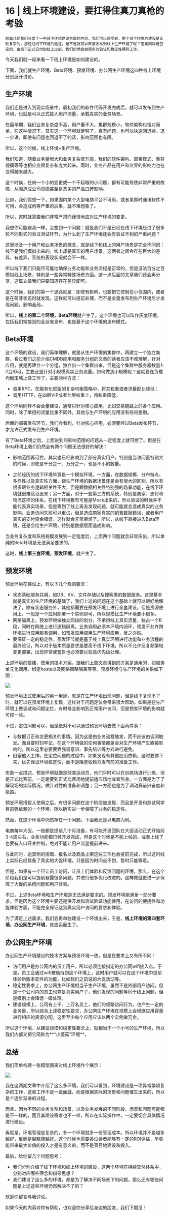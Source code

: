 # 16 | 线上环境建设，要扛得住真刀真枪的考验

    前面几期我们分享了一些线下环境建设方面的内容，我们可以感受到，整个线下环境的建设是比较复杂的，那经过线下环境的验证，是不是就可以直接发布到线上生产环境了呢？答案同样是否定的，由线下正式交付到线上之前，我们仍然会做很多的验证和稳定性保障工作。

今天我们就一起来看一下线上环境是如何建设的。

下面，我们就生产环境、Beta环境、预发环境、办公网生产环境这四种线上环境分别展开讨论。

## 生产环境

我们还是进入到现实场景中。最初我们的软件代码开发完成后，就可以发布到生产环境，也就是可以正式接入用户流量，承载真实的业务场景。

在最早期，我们业务复杂度不高，用户量不大，集群规模小，软件架构也相对简单。在这种情况下，其实这一个环境就足够了，真有问题，也可以快速回退掉。退一步讲，即使有问题也回退不了的话，影响范围也有限。

所以，这个时候，线上环境=生产环境。

我们知道，随着业务量增大和业务复杂度升高，我们的软件架构、部署模式、集群规模等等也相应变得复杂和庞大起来。同时，业务产品在用户和业界的影响力也在变得越来越大。

这个时候，任何一个小的变更或一个不起眼的小问题，都有可能导致非常严重的故障，从而造成公司资损甚至是恶劣的产品口碑影响。

比如，我们假想一下，如果国内某个大型电商平台不可用，或者某即时通讯软件不可用，会造成何等严重的后果，就不难想象了。

所以，这时就需要我们非常严肃而谨慎地应对生产环境的变更。

我想你可能跟我一样，会想到一个问题：就是我们不是已经在线下环境经过了很多轮不同形式的验证测试环节，为什么到了生产环境还会有验证不到的严重问题？

这里涉及一个用户和业务场景的概念，就是线下和线上的用户场景是完全不同的：线下是我们模拟出来的，线上却是真实的用户场景，这两者之间会存在巨大的差异，有差异，系统的表现状况就会不一样。

所以线下我们只能尽可能地确保业务功能和业务流程是正常的，但是没法百分之百模拟线上场景，特别是一些异常特殊场景方面。这一点后面的文章我们还会再分享，这篇文章我们只要知道存在差异即可。

这个时候，我们的第一个思路就是：即使有影响，也要把它控制在小范围内，或者是在萌芽状态时就发现。这样就可以提前处理，而不是全量发布到生产环境后才发现问题，影响全局。

所以，**线上的第二个环境，Beta环境**就产生了。这个环境也可以叫作灰度环境，包括我们常提到的金丝雀发布，也是基于这个环境的发布模式。

## Beta环境

这个环境的建设，我们简单理解，就是从生产环境的集群中，再建立一个独立集群。看过我们之前介绍CMDB应用和服务分组的文章的读者应该不难理解，针对应用，就是再建立一个分组，独立出一个集群出来，但是这个集群中服务器数量1-2台即可，主要还是针对小规模真实业务流量。如何做到小规模呢？这就要在负载均衡策略上做工作了，主要两种方式：

*   调用RPC，在服务化框架的复杂均衡策略中，将其权重或者流量配比降低；
*   调用HTTP，在四层VIP或者七层权重上，将权重降低。

这个环境同样不会全量建设，通常只针对核心应用，比如交易链路上的各个应用。同时，除了承担的流量比重不同外，其他与生产环境的应用没有任何差别。

后面的部署发布环节，我们会看到，针对核心应用，必须要经过Beta发布环节，才允许正式发布到生产环境。

有了Beta环境之后，上面说到的影响范围的问题从一定程度上就可控了。但是在Beta环境上我们仍然会有两个问题无法很好的解决：

*   影响范围再可控，其实也已经影响到了部分真实用户，特别是当访问量特别大的时候，即使是千分之一、万分之一，也是不小的数量。
    
*   之前经历的线下环境毕竟是一个模拟环境，一方面，在数据规模、分布特点、多样性以及真实性方面，跟生产环境的数据场景还是会有很大的区别，所以有很多跟业务逻辑相关性不大，但是跟数据相关性特别强的场景功能，在线下环境就很难验证出来；另一方面，对于一些第三方的系统，特别是商家、支付和物流这样的体系，在线下环境极有可能是Mock出来的，所以验证的时候并不能代表真实场景，但是等到了线上再去发现问题，就可能就会造成真实的业务影响。业务访问失败可以重试，但是造成商家真实的销售数据错误，或者用户真实的支付资金错误，这样就会非常麻烦了。所以，从线下直接进入Beta环境，还是会给生产环境，特别是数据层面造成影响。
    

当业务复杂度和系统规模发展到一定程度后，上面两个问题就会非常突出，所以单纯的Beta环境是无法满足要求的。

这时，**线上第三套环境，预发环境**，就产生了。

## 预发环境

预发环境在建设上，有以下几个规则要求：

*   状态基础服务共用，如DB、KV、文件存储以及搜索类的数据服务。这里基本就是真实的生产环境的基础了，我们上述的问题在这个基础上就可以很好地解决了。除有状态服务外，其他都需要在预发环境上进行全套建设，但是资源使用上，一般是一个应用部署一个实例即可，所以规模比生产环境要小很多。
*   网络隔离上，预发环境做独立网段的划分，不承担线上真实流量，独占一个B段，同时在网络上进行逻辑隔离。业务调用必须本环境内闭环，预发不允许跨环境进行应用服务调用，如预发应用调用生产环境应用，反之亦然。
*   要保证一定的稳定性。预发环节就是基于线上真实环境进行功能和业务流程的最终验证，所以对于版本质量要求是要高于线下环境，所以不允许反复频繁地变更部署，出现异常或警告也必须要以较高优先级处理。

上述环境的搭建，使用的技术方案，跟我们上篇文章讲到的方案是通用的，如服务单元化调用、绑定hosts以及网络策略隔离等等。预发环境与生产环境的关系如下图：

![](https://static001.geekbang.org/resource/image/f5/b8/f54620e2dff7509c359a1465fcde34b8.jpeg)

预发环境正式使用后的另一用途，就是在生产环境出现问题，但是线下复现不了时，就可以在预发环境上复现，这样对于问题定位会带来很大帮助。如果是在生产环境上做调试和问题定位，有时候会影响到正常用户访问，但是预发环境的影响就可控一些。

不过，定位问题可以，但是绝对不可以通过预发环境去做下面两件事：

*   与数据订正和变更相关的事情。因为这是由业务流程触发，而不应该由调测触发。而且要时刻牢记，在这个环境做的任何事情都是会对生产环境产生直接影响的，所以这里必要要靠强调意识、事先培训等方式进行避免。
*   阻塞他人工作。在定位问题的过程中，如果发现有其他应用依赖，这时要停下来，优先保证环境稳定性，而不是阻塞依赖方发布前的准备工作。

形象一点描述，预发环境就像是球类运动员，他们平时可以在训练场进行训练，但是正式比赛前，一定是要到正式比赛场地提前适应场地或者热身。一方面是为了了解现场的实际情况，做针对性的准备和调整；另一方面也是为了调动赛前兴奋度和氛围。

预发环境搭投入使用之后，有很多问题在这个阶段被发现，而且是开发和测试同学目前强依赖的一个环境，所以确实进一步保障了业务的稳定性。

然而，在这个环境中仍然存在一个问题。下面我还是以电商为例。

电商每年大促，一般都是提前几个月准备，有可能开发团队在大促活动正式开始前3-4周左右，业务功能都已经开发完成，但是这个时候是不能上线的，或者上线了也要有入口开关控制，绝对不能让用户流量提前进来。

与此同时，运营侧的招商、报名以及商品上架这些工作也会提前完成，所以这时线上实际已经具备了真实的大促环境，只是因为时间点不到，暂时只能等着。

但是，如果有一个只让员工访问，让员工们体验和反馈问题的环境，那么，在这个阶段我们是可以提前暴露很多问题，并进行很多优化改进的。这样做就更进一步保障了大促的系统问题和用户体验。

不过，上述Beta环境和生产环境是无法满足要求的。预发环境能满足一部分要求，但是因为这个环境主要还是供开发和测试验证功能使用，在访问的便捷性和功能体验方面，不能完全保证达到真实用户访问的要求和体验。

为了满足上述需求，我们会再单独建设一个环境出来，于是，**线上环境的第四套环境，办公网生产环境**，就应运而生了。

## 办公网生产环境

办公网生产环境建设的技术方案与预发环境一致，但是在要求上又有所不同：

*   访问用户是办公网内的员工用户，所以必须连接指定的办公网wifi接入点。于是，员工会通过wifi被劫持到这个环境上，这时用户就可以在这个环境中提前体验新版本软件的功能，比如我们之前说的大促活动等。
*   稳定性要求上，办公网生产环境相当于生产环境，虽然不是外部用户访问，但是一个公司内的员工也算是真实用户了，他们发现的问题等同于线上问题，但是级别上会降低一级处理。
*   建设规模上，公司有上千、上万名员工，他们的频繁访问行为，也产生一定的业务量，所以综合上述稳定性要求，办公网生产环境在规模上会根据应用容量进行相应的资源分配，这里至少每个应用应该以两个实例做冗余。

所以这个环境，从建设规模和稳定性要求上，就相当于一个小号的生产环境，所以我们内部又把它简称为**“小蘑菇”环境**。

## 总结

我们简单构建一张模型图来对线上环境作个展示：

![](https://static001.geekbang.org/resource/image/cb/f7/cbe19d3f94cf077a70a495615d3a97f7.jpeg)

我在这两期文章中介绍了这么多环境，我们可以看到，环境建设是一项异常繁琐复杂的工作，这些工作不是一蹴而就，而是根据实际的场景和问题催生出来的，所以是个逐步渐进的过程。

而且，因为不同的业务类型和场景，以及业务发展的不同阶段，场景和问题可能都是不一样的，而且其建设需求也不一样，所以在实际操作中，一定要切合具体情况进行建设。

再就是，环境管理是复杂的，多一个环境就多一份管理成本。所以环境并不是越多越好，反而是越精简越好。这个时候也需要各位读者能够有一定的ROI评估，毕竟能带来最大价值的投入才是有意义的，而不是盲目地建设和投入。

最后，给你留几个问题思考：

*   我们分别介绍了线下环境和线上环境的建设，这两个环境在持续交付体系中，分别对应哪些理念和指导思想？
*   我们建设了这么多的环境，都是为了解决不同场景下的问题，那么还有哪些问题是上述这些环境仍然解决不了的？

欢迎你留言与我讨论。

如果今天的内容对你有帮助，也欢迎你分享给身边的朋友，我们下期见！
    